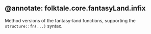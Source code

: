 @annotate: folktale.core.fantasyLand.infix
---
Method versions of the fantasy-land functions, supporting the
`structure::fn(...)` syntax.
